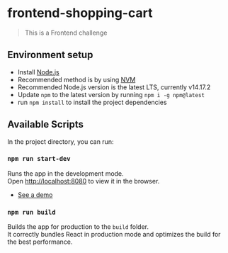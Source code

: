 # frontend-shopping-cart

> This is a Frontend challenge 

## Environment setup

- Install [Node.js](https://nodejs.org/)
- Recommended method is by using [NVM](https://github.com/creationix/nvm)
- Recommended Node.js version is the latest LTS, currently v14.17.2
- Update `npm` to the latest version by running `npm i -g npm@latest`
- run `npm install` to install the project dependencies

## Available Scripts
In the project directory, you can run:

### `npm run start-dev`

Runs the app in the development mode.\
Open [http://localhost:8080](http://localhost:8080) to view it in the browser.
- [See a demo](https://sharp-mayer-6e1140.netlify.app/)

### `npm run build`

Builds the app for production to the `build` folder.\
It correctly bundles React in production mode and optimizes the build for the best performance.


